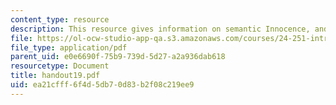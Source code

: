 ```yaml
---
content_type: resource
description: This resource gives information on semantic Innocence, and direct Reference.
file: https://ol-ocw-studio-app-qa.s3.amazonaws.com/courses/24-251-introduction-to-philosophy-of-language-spring-2005/ea21cfff6f4d5db70d83b2f08c219ee9_handout19.pdf
file_type: application/pdf
parent_uid: e0e6690f-75b9-739d-5d27-a2a936dab618
resourcetype: Document
title: handout19.pdf
uid: ea21cfff-6f4d-5db7-0d83-b2f08c219ee9
---
```

